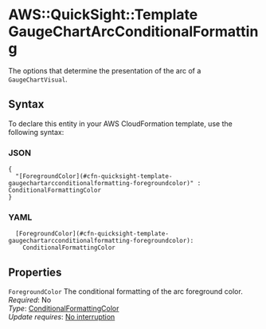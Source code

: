 # AWS::QuickSight::Template GaugeChartArcConditionalFormatting<a name="aws-properties-quicksight-template-gaugechartarcconditionalformatting"></a>

The options that determine the presentation of the arc of a `GaugeChartVisual`\.

## Syntax<a name="aws-properties-quicksight-template-gaugechartarcconditionalformatting-syntax"></a>

To declare this entity in your AWS CloudFormation template, use the following syntax:

### JSON<a name="aws-properties-quicksight-template-gaugechartarcconditionalformatting-syntax.json"></a>

```
{
  "[ForegroundColor](#cfn-quicksight-template-gaugechartarcconditionalformatting-foregroundcolor)" : ConditionalFormattingColor
}
```

### YAML<a name="aws-properties-quicksight-template-gaugechartarcconditionalformatting-syntax.yaml"></a>

```
  [ForegroundColor](#cfn-quicksight-template-gaugechartarcconditionalformatting-foregroundcolor):
    ConditionalFormattingColor
```

## Properties<a name="aws-properties-quicksight-template-gaugechartarcconditionalformatting-properties"></a>

`ForegroundColor` <a name="cfn-quicksight-template-gaugechartarcconditionalformatting-foregroundcolor"></a>
The conditional formatting of the arc foreground color\.  
_Required_: No  
_Type_: [ConditionalFormattingColor](aws-properties-quicksight-template-conditionalformattingcolor.md)  
_Update requires_: [No interruption](https://docs.aws.amazon.com/AWSCloudFormation/latest/UserGuide/using-cfn-updating-stacks-update-behaviors.html#update-no-interrupt)
